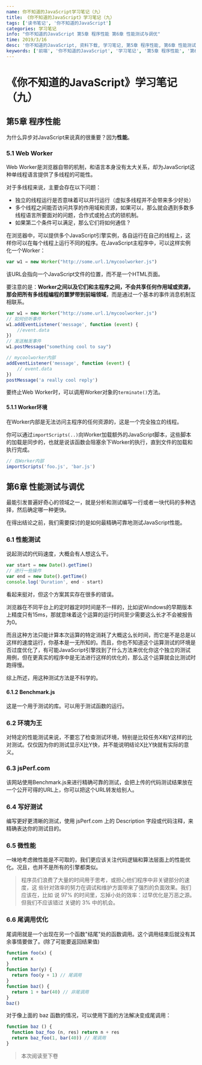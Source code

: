 ```yaml
---
name: 你不知道的JavaScript学习笔记（九）
title: 《你不知道的JavaScript》学习笔记（九）
tags: ['读书笔记', '你不知道的JavaScript']
categories: 学习笔记
info: "你不知道的JavaScript 第5章 程序性能 第6章 性能测试与调优"
time: 2019/3/16
desc: '你不知道的JavaScript, 资料下载, 学习笔记, 第5章 程序性能, 第6章 性能测试与调优'
keywords: ['前端', '你不知道的JavaScript', '学习笔记', '第5章 程序性能', '第6章 性能测试与调优']
---
```


# 《你不知道的JavaScript》学习笔记（九）

## 第5章 程序性能

为什么异步对JavaScript来说真的很重要？因为**性能**。

### 5.1 Web Worker

Web Worker是浏览器自带的机制，和语言本身没有太大关系，却为JavaScript这种单线程语言提供了多线程的可能性。

对于多线程来说，主要会存在以下问题：

- 独立的线程运行是否意味着可以并行运行（虚拟多线程并不会带来多少好处）
- 多个线程之间能否访问共享的作用域和资源，如果可以，那么就会遇到多数多线程语言所要面对的问题，合作式或抢占式的锁机制。
- 如果第二个条件可以满足，那么它们将如何通信？

在浏览器中，可以提供多个JavaScript引擎实例，各自运行在自己的线程上，这样你可以在每个线程上运行不同的程序。在JavaScript主程序中，可以这样实例化一个Worker：

```javascript
var w1 = new Worker("http://some.url.1/mycoolworker.js")
```

该URL会指向一个JavaScript文件的位置，而不是一个HTML页面。

要注意的是：**Worker之间以及它们和主程序之间，不会共享任何作用域或资源，那会把所有多线程编程的噩梦带到前端领域**，而是通过一个基本的事件消息机制互相联系。

```javascript
var w1 = new Worker("http://some.url.1/mycoolworker.js")
// 如何侦听事件
w1.addEventListener('message', function (event) {
    //event.data
})
// 发送触发事件
w1.postMessage("something cool to say")

// mycoolworker内部
addEventListener('message', function (event) {
    // event.data
})
postMessage('a really cool reply')
```

要终止Web Worker时，可以调用Worker对象的`terminate()`方法。

#### 5.1.1 Worker环境

在Worker内部是无法访问主程序的任何资源的，这是一个完全独立的线程。

你可以通过`importScripts(..)`向Worker加载额外的JavaScript脚本，这些脚本的加载是同步的，也就是说该函数会阻塞余下Worker的执行，直到文件的加载和执行完成。

```javascript
// 在Worker内部
importScripts('foo.js', 'bar.js')
```

## 第6章 性能测试与调优

最能引发普遍好奇心的领域之一，就是分析和测试编写一行或者一块代码的多种选择，然后确定哪一种更快。

在得出结论之前，我们需要探讨的是如何最精确可靠地测试JavaScript性能。

### 6.1 性能测试

说起测试的代码速度，大概会有人想这么干。

```javascript
var start = new Date().getTime()
// 进行一些操作
var end = new Date().getTime()
console.log('Duration', end - start)
```

看起来挺对，但这个方案其实存在很多的错误。

浏览器在不同平台上的定时器定时时间是不一样的，比如说Windows的早期版本上精度只有15ms，那就意味着这个运算的运行时间至少需要这么长才不会被报告为0。

而且这种方法只能计算本次运算的特定消耗了大概这么长时间，而它是不是总是以这样的速度运行，你基本是一无所知的。而且，你也不知道这个运算测试的环境是否过度优化了，有可能JavaScript引擎找到了什么方法来优化你这个独立的测试用例，但在更真实的程序中是无法进行这样的优化的，那么这个运算就会比测试时跑得慢。

综上所述，用这种测试方法是不科学的。

#### 6.1.2 Benchmark.js

这是一个用于测试的库。可以用于测试函数的运行。

### 6.2 环境为王

对特定的性能测试来说，不要忘了检查测试环境，特别是比较任务X和Y这样的比对测试。仅仅因为你的测试显示X比Y快，并不能说明结论X比Y快就有实际的意义。

### 6.3 jsPerf.com

该网站使用Benchmark.js来进行精确可靠的测试，会把上传的代码测试结果放在一个公开可得的URL上，你可以把这个URL转发给别人。

### 6.4 写好测试

编写更好更清晰的测试，使用 jsPerf.com 上的 Description 字段或代码注释，来精确表达你的测试目的。

### 6.5 微性能

一味地考虑微性能是不可取的，我们更应该关注代码逻辑和算法层面上的性能优化。况且，也并不是所有的引擎都类似。

> 程序员们浪费了大量的时间用于思考，或担心他们程序中非关键部分的速度，这 些针对效率的努力在调试和维护方面带来了强烈的负面效果。我们应该在，比如 说 97% 的时间里，忘掉小处的效率：过早优化是万恶之源。但我们不应该错过 关键的 3% 中的机会。 

### 6.6 尾调用优化

尾调用就是一个出现在另一个函数"结尾"处的函数调用。这个调用结束后就没有其余事情要做了。(除了可能要返回结果值)

```javascript
function foo(x) {
  return x
}
function bar(y) {
  return foo(y + 1) // 尾调用
}
function baz() {
  return 1 + bar(40) // 非尾调用
}
baz()
```

对于像上面的 baz 函数的情况，可以使用下面的方法解决变成尾调用：

```javascript
function baz () {
  function baz_foo (n, res) return n + res
  return baz_foo(1, bar(40)) // 尾调用
}
```

> 本次阅读至下卷